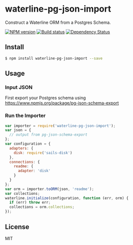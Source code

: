 waterline-pg-json-import
========================

Construct a Waterline ORM from a Postgres Schema.

[![NPM version][npm-image]][npm-url]
[![Build status][travis-image]][travis-url]
[![Dependency Status][daviddm-image]][daviddm-url]

## Install
```sh
$ npm install waterline-pg-json-import --save
```

## Usage

### Input JSON
First export your Postgres schema using https://www.npmjs.org/package/pg-json-schema-export

### Run the Importer
```js
var importer = require('waterline-pg-json-import');
var json = {
  // output from pg-json-schema-export
};
var configuration = {
  adapters: {
    disk: require('sails-disk')
  },
  connections: {
    readme: {
      adapter: 'disk'
    }
  }
};
var orm = importer.toORM(json, 'readme');
var collections;
waterline.initialize(configuration, function (err, orm) {
  if (err) throw err;
  collections = orm.collections;
});

```

## License
MIT

[npm-image]: https://img.shields.io/npm/v/waterline-pg-json-import.svg?style=flat
[npm-url]: https://npmjs.org/package/waterline-pg-json-import
[travis-image]: https://img.shields.io/travis/tjwebb/waterline-pg-json-import.svg?style=flat
[travis-url]: https://travis-ci.org/tjwebb/pg-json-schema-export
[daviddm-image]: http://img.shields.io/david/tjwebb/waterline-pg-json-import.svg?style=flat
[daviddm-url]: https://david-dm.org/tjwebb/waterline-pg-json-import
